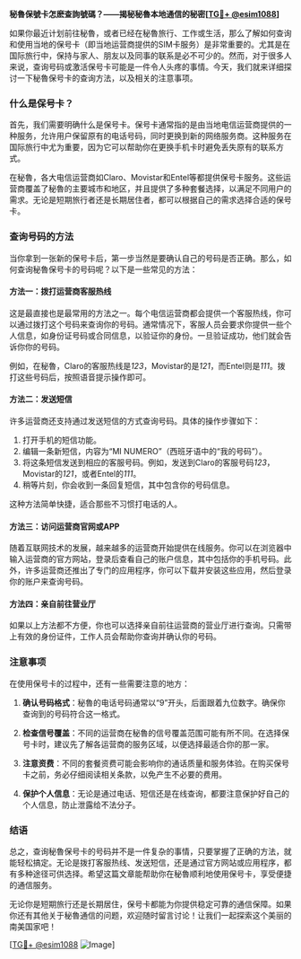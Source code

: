 **秘魯保號卡怎麽查詢號碼？——揭秘秘魯本地通信的秘密[[TG💪+ @esim1088](https://t.me/s/esim1088)]**

如果你最近计划前往秘魯，或者已经在秘魯旅行、工作或生活，那么了解如何查询和使用当地的保号卡（即当地运营商提供的SIM卡服务）是非常重要的。尤其是在国际旅行中，保持与家人、朋友以及同事的联系是必不可少的。然而，对于很多人来说，查询号码或激活保号卡可能是一件令人头疼的事情。今天，我们就来详细探讨一下秘魯保号卡的查询方法，以及相关的注意事项。

### 什么是保号卡？

首先，我们需要明确什么是保号卡。保号卡通常指的是由当地电信运营商提供的一种服务，允许用户保留原有的电话号码，同时更换到新的网络服务商。这种服务在国际旅行中尤为重要，因为它可以帮助你在更换手机卡时避免丢失原有的联系方式。

在秘魯，各大电信运营商如Claro、Movistar和Entel等都提供保号卡服务。这些运营商覆盖了秘魯的主要城市和地区，并且提供了多种套餐选择，以满足不同用户的需求。无论是短期旅行者还是长期居住者，都可以根据自己的需求选择合适的保号卡。

### 查询号码的方法

当你拿到一张新的保号卡后，第一步当然是要确认自己的号码是否正确。那么，如何查询秘魯保号卡的号码呢？以下是一些常见的方法：

#### 方法一：拨打运营商客服热线

这是最直接也是最常用的方法之一。每个电信运营商都会提供一个客服热线，你可以通过拨打这个号码来查询你的号码。通常情况下，客服人员会要求你提供一些个人信息，如身份证号码或合同信息，以验证你的身份。一旦验证成功，他们就会告诉你你的号码。

例如，在秘魯，Claro的客服热线是*123*，Movistar的是*121*，而Entel则是*111*。拨打这些号码后，按照语音提示操作即可。

#### 方法二：发送短信

许多运营商还支持通过发送短信的方式查询号码。具体的操作步骤如下：

1. 打开手机的短信功能。
2. 编辑一条新短信，内容为“MI NUMERO”（西班牙语中的“我的号码”）。
3. 将这条短信发送到相应的客服号码。例如，发送到Claro的客服号码*123*，Movistar的*121*，或者Entel的*111*。
4. 稍等片刻，你会收到一条回复短信，其中包含你的号码信息。

这种方法简单快捷，适合那些不习惯打电话的人。

#### 方法三：访问运营商官网或APP

随着互联网技术的发展，越来越多的运营商开始提供在线服务。你可以在浏览器中输入运营商的官方网站，登录后查看自己的账户信息，其中包括你的手机号码。此外，许多运营商还推出了专门的应用程序，你可以下载并安装这些应用，然后登录你的账户来查询号码。

#### 方法四：亲自前往营业厅

如果以上方法都不方便，你也可以选择亲自前往运营商的营业厅进行查询。只需带上有效的身份证件，工作人员会帮助你查询并确认你的号码。

### 注意事项

在使用保号卡的过程中，还有一些需要注意的地方：

1. **确认号码格式**：秘魯的电话号码通常以“9”开头，后面跟着九位数字。确保你查询到的号码符合这一格式。

2. **检查信号覆盖**：不同的运营商在秘魯的信号覆盖范围可能有所不同。在选择保号卡时，建议先了解各运营商的服务区域，以便选择最适合你的那一家。

3. **注意资费**：不同的套餐资费可能会影响你的通话质量和服务体验。在购买保号卡之前，务必仔细阅读相关条款，以免产生不必要的费用。

4. **保护个人信息**：无论是通过电话、短信还是在线查询，都要注意保护好自己的个人信息，防止泄露给不法分子。

### 结语

总之，查询秘魯保号卡的号码并不是一件复杂的事情，只要掌握了正确的方法，就能轻松搞定。无论是拨打客服热线、发送短信，还是通过官方网站或应用程序，都有多种途径可供选择。希望这篇文章能帮助你在秘魯顺利地使用保号卡，享受便捷的通信服务。

无论你是短期旅行还是长期居住，保号卡都能为你提供稳定可靠的通信保障。如果你还有其他关于秘魯通信的问题，欢迎随时留言讨论！让我们一起探索这个美丽的南美国家吧！

[[TG💪+ @esim1088](https://t.me/s/esim1088) ![Image](https://i.postimg.cc/4NQfJmqS/Snipaste-2025-05-13-00-14-12.png)]